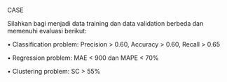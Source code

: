 CASE

Silahkan bagi menjadi data training dan data validation berbeda dan memenuhi evaluasi berikut:

• Classification problem: Precision > 0.60, Accuracy > 0.60, Recall > 0.65

• Regression problem: MAE < 900 dan MAPE < 70%

• Clustering problem: SC > 55%
